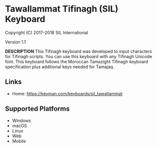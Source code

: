 Tawallammat Tifinagh (SIL) Keyboard
=====================

Copyright (C) 2017-2018 SIL International

Version 1.1

__DESCRIPTION__
This Tifinagh keyboard was developed to input characters for 
Tifinagh scripts. You can use this keyboard with any Tifinagh 
Unicode font. This keyboard follows the Moroccan Tamazight Tifinagh 
keyboard specification plus additional keys needed for Tamajaq.

Links
-----

 * Home:     https://keyman.com/keyboards/sil_tawallammat

Supported Platforms
-------------------
 * Windows
 * macOS
 * Linux
 * Web
 * Mobile
